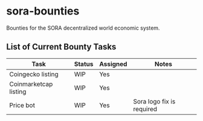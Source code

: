 # sora-bounties
Bounties for the SORA decentralized world economic system.

## List of Current Bounty Tasks
|Task                  |Status    |Assigned    |Notes                          |
|----------------------|----------|------------|-------------------------------|
|Coingecko listing     |WIP       |Yes         |                               |
|Coinmarketcap listing |WIP       |Yes         |                               |
|Price bot             |WIP       |Yes         |Sora logo fix is required      |
